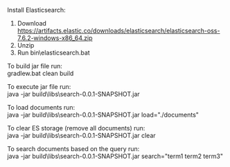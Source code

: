 Install Elasticsearch:
1. Download https://artifacts.elastic.co/downloads/elasticsearch/elasticsearch-oss-7.6.2-windows-x86_64.zip
2. Unzip
3. Run bin\elasticsearch.bat

To build jar file run:\
gradlew.bat clean build

To execute jar file run:\
java -jar build\libs\search-0.0.1-SNAPSHOT.jar <arg>

To load documents run:\
java -jar build\libs\search-0.0.1-SNAPSHOT.jar load="./documents"

To clear ES storage (remove all documents) run:\
java -jar build\libs\search-0.0.1-SNAPSHOT.jar clear

To search documents based on the query run:\
java -jar build\libs\search-0.0.1-SNAPSHOT.jar search="term1 term2 term3"
